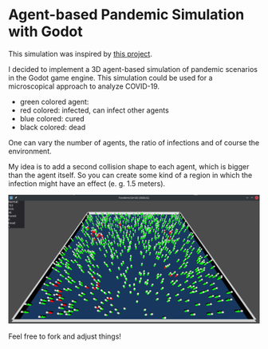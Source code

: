 # Agent-based Pandemic Simulation with Godot

This simulation was inspired by [this project](https://github.com/mani144/Covid19-Simulation-Godot).

I decided to implement a 3D agent-based simulation of pandemic scenarios in the Godot game engine. This simulation could be used for a microscopical approach to analyze COVID-19. 

- green colored agent: 
- red colored: infected, can infect other agents
- blue colored: cured
- black colored: dead

One can vary the number of agents, the ratio of infections and of course the environment. 

My idea is to add a second collision shape to each agent, which is bigger than the agent itself. So you can create some kind of a region in which the infection might have an effect (e. g. 1.5 meters).

![Alt text](screenshot.png?raw=true "Screenshot")

Feel free to fork and adjust things!

